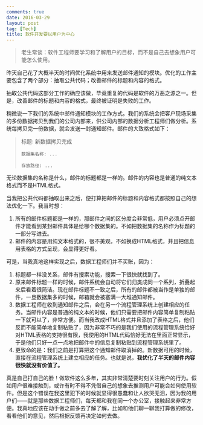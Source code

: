 ```yaml
---
comments: true
date: 2016-03-29
layout: post
tag: [Tech]
title: 软件开发要以用户为中心
---
```


> 老生常谈：软件工程师要学习和了解用户的目标，而不是自己去想象用户可能怎么使用。

昨天自己花了大概半天的时间优化系统中用来发送邮件通知的模块。优化的工作主要包含了两个部分：抽取公共代码；改善邮件的标题和内容的格式。

抽取公共代码这部分工作的确应该做，毕竟重复的代码是软件的万恶之源之一。但是，改善邮件的标题和内容的格式，最终被证明是失败的工作。

稍微说一下我们的系统中邮件通知模块的工作方式。我们的系统会把客户现场采集的多份数据拷贝到我们的公司内部来，供公司内部的数据分析工程师们做分析。系统每拷贝完一份数据，就会发送一封通知邮件。邮件的大致格式如下：

> 标题: 新数据拷贝完成
>
>     数据集名称: ...
>
>     存放路径: ...

无论数据集的名称是什么，邮件的标题都是一样的。邮件的内容也是普通的纯文本格式而不是HTML格式。

当我把公共代码都抽取出来之后，便打算把邮件的标题和内容格式都按照自己的想法优化一下。我当时想：

1. 所有的邮件标题都是一样的，那邮件之间的区分度会非常低，用户必须点开邮件才能看到某封邮件具体是给哪个数据集的。不如把数据集的名称作为标题的一部分写进去。
2. 邮件的内容是用纯文本格式的，很不美观，不如换成HTML格式，并且把信息用表格的方式呈现，会显得更好看。

可是，当我真地这样实现之后，数据工程师们并不买账，因为：

1. 标题都一样没关系，邮件有搜索功能，搜索一下很快就找到了。
2. 原来邮件标题一样的时候，邮件系统会自动将它们归类成同一个系列，折叠起来后看着很简洁。现在邮件标题不一致之后，所有的邮件都被当作是单独的邮件，一旦数据集多的时候，邮箱就会被塞满一大堆通知邮件。
3. 数据工程师在收到通知邮件之后，会在另一个流程管理系统上创建相应的任务。当邮件内容是普通的纯文本的时候，他们只需要把邮件内容简单复制粘贴一下就可以了，非常方便。而当我改成HTML格式并且添加了表格之后，他们反而不能简单地复制粘贴了，因为非常不巧的是我们使用的流程管理系统恰好对HTML表格的支持很有限，我使用的HTML代码恰好无法在里面正常显示，于是他们只好一点一点地把邮件中的信息复制粘贴到流程管理系统里了。
4. 更致命的是：我们之前是打算把这个通知邮件取消掉的。新数据可用的时候，直接在流程管理系统上建立相应的任务。也就是说，**我优化了半天的邮件内容很快就没有价值了。**

真是自己打自己的脸！做软件这么多年，其实非常清楚要时刻关注用户的行为。假如用户很难接触到，或许有时不得不凭借自己的想象去推测用户可能会如何使用软件。但是这个错误在我这里犯下的时候就显得很愚蠢和让人欲哭无泪，因为我的用户们——就是那些数据工程师们，每天都和我在同一个办公室，接触起来非常方便。我真地应该在动手做之前多去了解了解，比如和他们聊一聊我打算做的修改，看看他们的意见，然后根据反馈再决定如何去做。
